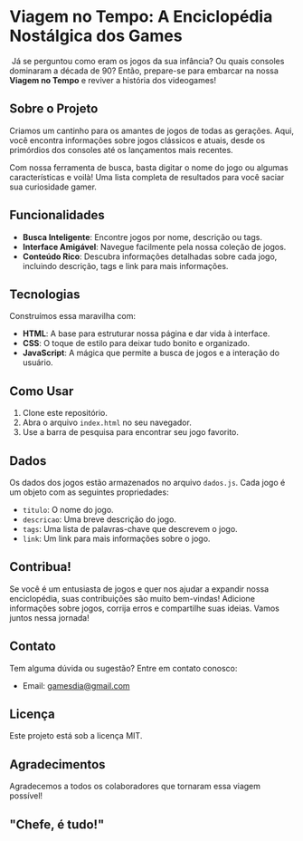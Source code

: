 # Viagem no Tempo: A Enciclopédia Nostálgica dos Games ️

️ Já se perguntou como eram os jogos da sua infância? Ou quais consoles dominaram a década de 90? 
Então, prepare-se para embarcar na nossa **Viagem no Tempo** e reviver a história dos videogames! 

## Sobre o Projeto

Criamos um cantinho para os amantes de jogos de todas as gerações. Aqui, você encontra informações sobre jogos clássicos e atuais, desde os primórdios dos consoles até os lançamentos mais recentes. 

Com nossa ferramenta de busca, basta digitar o nome do jogo ou algumas características e voilà! 
Uma lista completa de resultados para você saciar sua curiosidade gamer. 

## Funcionalidades

*   **Busca Inteligente**: Encontre jogos por nome, descrição ou tags.
*   **Interface Amigável**: Navegue facilmente pela nossa coleção de jogos.
*   **Conteúdo Rico**: Descubra informações detalhadas sobre cada jogo, incluindo descrição, tags e link para mais informações.

## Tecnologias

Construímos essa maravilha com:

*   **HTML**: A base para estruturar nossa página e dar vida à interface.
*   **CSS**: O toque de estilo para deixar tudo bonito e organizado.
*   **JavaScript**: A mágica que permite a busca de jogos e a interação do usuário.

## Como Usar

1.  Clone este repositório.
2.  Abra o arquivo `index.html` no seu navegador.
3.  Use a barra de pesquisa para encontrar seu jogo favorito.

## Dados

Os dados dos jogos estão armazenados no arquivo `dados.js`. Cada jogo é um objeto com as seguintes propriedades:

*   `titulo`: O nome do jogo.
*   `descricao`: Uma breve descrição do jogo.
*   `tags`: Uma lista de palavras-chave que descrevem o jogo.
*   `link`: Um link para mais informações sobre o jogo.

## Contribua!

Se você é um entusiasta de jogos e quer nos ajudar a expandir nossa enciclopédia, 
suas contribuições são muito bem-vindas! Adicione informações sobre jogos, corrija erros e 
compartilhe suas ideias. Vamos juntos nessa jornada! 

## Contato

Tem alguma dúvida ou sugestão? Entre em contato conosco:

*   Email: gamesdia@gmail.com

## Licença

Este projeto está sob a licença MIT.

## Agradecimentos

Agradecemos a todos os colaboradores que tornaram essa viagem possível!

## "Chefe, é tudo!"

